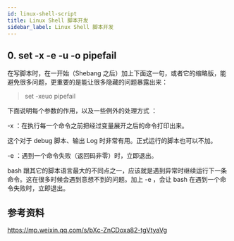 ```yaml
---
id: linux-shell-script
title: Linux Shell 脚本开发
sidebar_label: Linux Shell 脚本开发
---
```


## 0. set -x -e -u -o pipefail

在写脚本时，在一开始（Shebang 之后）加上下面这一句，或者它的缩略版，能避免很多问题，更重要的是能让很多隐藏的问题暴露出来：

> set -xeuo pipefail

下面说明每个参数的作用，以及一些例外的处理方式 ：

-x ：在执行每一个命令之前把经过变量展开之后的命令打印出来。

这个对于 debug 脚本、输出 Log 时非常有用。正式运行的脚本也可以不加。

-e ：遇到一个命令失败（返回码非零）时，立即退出。

bash 跟其它的脚本语言最大的不同点之一，应该就是遇到异常时继续运行下一条命令。这在很多时候会遇到意想不到的问题。加上 -e ，会让 bash 在遇到一个命令失败时，立即退出。


## 参考资料

https://mp.weixin.qq.com/s/bXc-ZnCDoxa82-tgVtyaVg